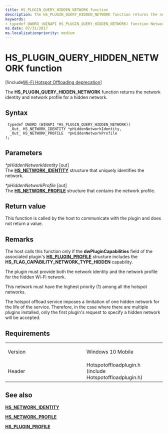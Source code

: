```yaml
---
title: HS_PLUGIN_QUERY_HIDDEN_NETWORK function
description: The HS_PLUGIN_QUERY_HIDDEN_NETWORK function returns the network identity and network profile for a hidden network.
keywords: 
- typedef DWORD (WINAPI HS_PLUGIN_QUERY_HIDDEN_NETWORK) function Network Drivers Starting with Windows Vista
ms.date: 07/31/2017
ms.localizationpriority: medium
---
```


# HS\_PLUGIN\_QUERY\_HIDDEN\_NETWORK function

[!include[Wi-Fi Hotspot Offloading deprecation](../includes/wi-fi-hotspot-offloading-deprecation.md)]


The **HS\_PLUGIN\_QUERY\_HIDDEN\_NETWORK** function returns the network identity and network profile for a hidden network.

Syntax
------

```ManagedCPlusPlus
 typedef DWORD (WINAPI *HS_PLUGIN_QUERY_HIDDEN_NETWORK)(
  _Out_ HS_NETWORK_IDENTITY *pHiddenNetworkIdentity,
  _Out_ HS_NETWORK_PROFILE  *pHiddenNetworkProfile
);
```

Parameters
----------

*\*pHiddenNetworkIdentity* \[out\]  
The [**HS\_NETWORK\_IDENTITY**](hs-network-identity.md) structure that uniquely identifies the network.

*\*pHiddenNetworkProfile* \[out\]  
The [**HS\_NETWORK\_PROFILE**](hs-network-profile.md) structure that contains the network profile.

Return value
------------

This function is called by the host to communicate with the plugin and does not return a value.

Remarks
-------

The host calls this function only if the **dwPluginCapabilities** field of the associated plugin's [**HS\_PLUGIN\_PROFILE**](hs-plugin-profile.md) structure includes the **HS\_FLAG\_CAPABILITY\_NETWORK\_TYPE\_HIDDEN** capability.

The plugin must provide both the network identity and the network profile for the hidden Wi-Fi network.

This network must have the highest priority (1) among all the hotspot networks.

The hotspot offload service imposes a limitation of one hidden network for the life of the service. Therefore, in the case where there are multiple plugins installed, only the first plugin's request to specify a hidden network will be accepted.

Requirements
------------

<table>
<colgroup>
<col width="50%" />
<col width="50%" />
</colgroup>
<tbody>
<tr class="odd">
<td><p>Version</p></td>
<td><p>Windows 10 Mobile</p></td>
</tr>
<tr class="even">
<td><p>Header</p></td>
<td>Hotspotoffloadplugin.h (include Hotspotoffloadplugin.h)</td>
</tr>
</tbody>
</table>

## See also


[**HS\_NETWORK\_IDENTITY**](hs-network-identity.md)

[**HS\_NETWORK\_PROFILE**](hs-network-profile.md)

[**HS\_PLUGIN\_PROFILE**](hs-plugin-profile.md)

 

 




